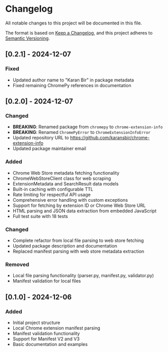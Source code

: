 # Changelog

All notable changes to this project will be documented in this file.

The format is based on [Keep a Changelog](https://keepachangelog.com/en/1.0.0/),
and this project adheres to [Semantic Versioning](https://semver.org/spec/v2.0.0.html).

## [0.2.1] - 2024-12-07

### Fixed
- Updated author name to "Karan Bir" in package metadata
- Fixed remaining ChromePy references in documentation

## [0.2.0] - 2024-12-07

### Changed
- **BREAKING**: Renamed package from `chromepy` to `chrome-extension-info`
- **BREAKING**: Renamed `ChromePyError` to `ChromeExtensionInfoError`
- Updated repository URL to https://github.com/karansbir/chrome-extension-info
- Updated package maintainer email

### Added
- Chrome Web Store metadata fetching functionality
- ChromeWebStoreClient class for web scraping
- ExtensionMetadata and SearchResult data models
- Built-in caching with configurable TTL
- Rate limiting for respectful API usage
- Comprehensive error handling with custom exceptions
- Support for fetching by extension ID or Chrome Web Store URL
- HTML parsing and JSON data extraction from embedded JavaScript
- Full test suite with 18 tests

### Changed
- Complete refactor from local file parsing to web store fetching
- Updated package description and documentation
- Replaced manifest parsing with web store metadata extraction

### Removed
- Local file parsing functionality (parser.py, manifest.py, validator.py)
- Manifest validation for local files

## [0.1.0] - 2024-12-06

### Added
- Initial project structure
- Local Chrome extension manifest parsing
- Manifest validation functionality
- Support for Manifest V2 and V3
- Basic documentation and examples